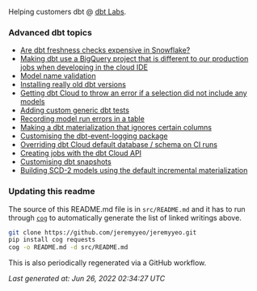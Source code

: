 Helping customers dbt @ [dbt Labs](https://www.getdbt.com/).

### Advanced dbt topics

- [Are dbt freshness checks expensive in Snowflake?](https://gist.github.com/9b33ae5dee456a59f800e4fcf87c74fe)
- [Making dbt use a BigQuery project that is different to our production jobs when developing in the cloud IDE](https://gist.github.com/197fc3e56c75a1530e3e69675ee9e1c8)
- [Model name validation](https://gist.github.com/5e3bae4e7a2ff6c6b554880c0d8d0e86)
- [Installing really old dbt versions](https://gist.github.com/dd3df9b6dde44f665b63a95b765ab893)
- [Getting dbt Cloud to throw an error if a selection did not include any models](https://gist.github.com/57d09c7e1d4fe31e265a002d30078e3a)
- [Adding custom generic dbt tests](https://gist.github.com/2e65478b5ec9d6593d7f36efbf412f17)
- [Recording model run errors in a table ](https://gist.github.com/064106e480106b49cd337f33a765ef20)
- [Making a dbt materialization that ignores certain columns](https://gist.github.com/1927816bfaebcf3be91f605e9d84d215)
- [Customising the dbt-event-logging package](https://gist.github.com/67e35e37880e3e7c8501672e183c4d5b)
- [Overriding dbt Cloud default database / schema on CI runs](https://gist.github.com/759d8675f9b36abfa8ba462c32f7c3e3)
- [Creating jobs with the dbt Cloud API](https://gist.github.com/38f7025e1c3aa07fe5d0631c5c6fe222)
- [Customising dbt snapshots](https://gist.github.com/7da6a6a4fd6dba598c04c431f74e91c0)
- [Building SCD-2 models using the default incremental materialization](https://gist.github.com/3a23f3fbcb72f10a17fc4d31b8a47854)


### Updating this readme

The source of this README.md file is in `src/README.md` and it has to run through [`cog`](https://nedbatchelder.com/code/cog) to automatically generate the list of linked writings above.

```sh
git clone https://github.com/jeremyyeo/jeremyyeo.git
pip install cog requests
cog -o README.md -d src/README.md
```

This is also periodically regenerated via a GitHub workflow.

_Last generated at: Jun 26, 2022 02:34:27 UTC_
